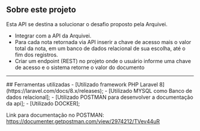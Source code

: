 ## Sobre este projeto

<p>Esta API se destina a solucionar o desafio proposto pela Arquivei.</p>
<ul>
    <li>Integrar com a API da Arquivei.</li>
    <li>Para cada nota retornada via API inserir a chave de acesso mais o valor total da nota, em um banco de dados relacional de sua escolha, até o fim dos registros.</li>
    <li>Criar um endpoint (REST) no projeto onde o usuário informe uma chave de acesso e o sistema retorne o valor do documento</li>
</ul>
<hr>
## Ferramentas utilizadas
- [Utilizado framework PHP Laravel 8](https://laravel.com/docs/8.x/releases);
- [Utilizado MYSQL como Banco de dados relacional];
- [Utilizado POSTMAN para desenvolver a documentação da api];
- [Utilizado DOCKER];

Link para documentação no POSTMAN: https://documenter.getpostman.com/view/2974212/TVev44uR
